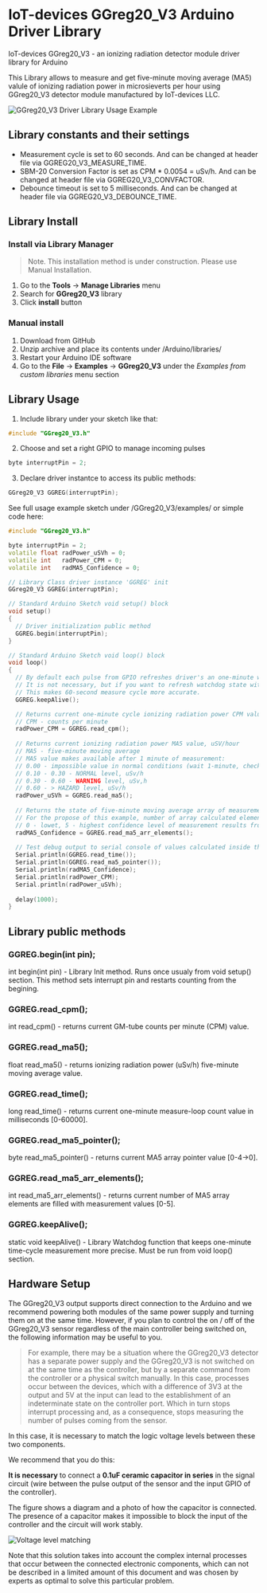# IoT-devices GGreg20_V3 Arduino Driver Library

IoT-devices GGreg20_V3 - an ionizing radiation detector module driver library for Arduino

This Library allows to measure and get five-minute moving average (MA5) valule of ionizing radiation power in microsieverts per hour using GGreg20_V3 detector module manufactured by IoT-devices LLC. 

![GGreg20_V3 Driver Library Usage Example](https://github.com/iotdevicesdev/GGreg20_V3/blob/main/extras/GGreg20_V3_Library_Example_Test_ArduinoComunityLogo_IoT-devicesLogo.png)

## Library constants and their settings
- Measurement cycle is set to 60 seconds. And can be changed at header file via GGREG20_V3_MEASURE_TIME.
- SBM-20 Conversion Factor is set as CPM * 0.0054 = uSv/h. And can be changed at header file via GGREG20_V3_CONVFACTOR.
- Debounce timeout is set to 5 milliseconds. And can be changed at header file via GGREG20_V3_DEBOUNCE_TIME.

## Library Install
### Install via Library Manager
> Note. This installation method is under construction. Please use Manual Installation.
1. Go to the **Tools** -> **Manage Libraries** menu
2. Search for **GGreg20_V3** library
3. Click **install** button
### Manual install
1. Download from GitHub
2. Unzip archive and place its contents under /Arduino/libraries/
3. Restart your Arduino IDE software
4. Go to the **File** -> **Examples** -> **GGreg20_V3** under the _Examples from custom libraries_ menu section

## Library Usage

1. Include library under your sketch like that:
````C++
#include "GGreg20_V3.h"
````
2. Choose and set a right GPIO to manage incoming pulses
````C++
byte interruptPin = 2;
````
3. Declare driver instantce to access its public methods:
````C++
GGreg20_V3 GGREG(interruptPin);
````
See full usage example sketch under /GGreg20_V3/examples/ or simple code here:
````C++
#include "GGreg20_V3.h"

byte interruptPin = 2;
volatile float radPower_uSVh = 0;
volatile int   radPower_CPM = 0;
volatile int   radMA5_Confidence = 0;

// Library Class driver instance 'GGREG' init
GGreg20_V3 GGREG(interruptPin);

// Standard Arduino Sketch void setup() block
void setup()
{
  // Driver initialization public method
  GGREG.begin(interruptPin);
}

// Standard Arduino Sketch void loop() block
void loop()
{
  // By default each pulse from GPIO refreshes driver's an one-minute watchdog time counter.
  // It is not necessary, but if you want to refresh watchdog state with a higher frequency, you may also call it from the void loop() here.
  // This makes 60-second measure cycle more accurate.
  GGREG.keepAlive();

  // Returns current one-minute cycle ionizing radiation power CPM value, uSV/hour
  // CPM - counts per minute
  radPower_CPM = GGREG.read_cpm();
  
  // Returns current ionizing radiation power MA5 value, uSV/hour
  // MA5 - five-minute moving average
  // MA5 value makes available after 1 minute of measurement:
  // 0.00 - impossible value in normal conditions (wait 1-minute, check sensor, wiring and power)
  // 0.10 - 0.30 - NORMAL level, uSv/h
  // 0.30 - 0.60 - WARNING level, uSv,h
  // 0.60 - > HAZARD level, uSv/h
  radPower_uSVh = GGREG.read_ma5();
  
  // Returns the state of five-minute moving average array of measurements
  // For the propose of this example, number of array calculated elements may be treated as confidence level
  // 0 - lowet, 5 - highest confidence level of measurement results from program start
  radMA5_Confidence = GGREG.read_ma5_arr_elements();
  
  // Test debug output to serial console of values calculated inside the GGreg20_V3 driver library
  Serial.println(GGREG.read_time());
  Serial.println(GGREG.read_ma5_pointer());
  Serial.println(radMA5_Confidence);
  Serial.println(radPower_CPM);
  Serial.println(radPower_uSVh);
  
  delay(1000);
}
````

## Library public methods
### GGREG.begin(int pin);
int begin(int pin) - Library Init method. Runs once usualy from void setup() section. This method sets interrupt pin and restarts counting from the begining. 

### GGREG.read_cpm();
int read_cpm() - returns current GM-tube counts per minute (CPM) value.

### GGREG.read_ma5();
float read_ma5() - returns ionizing radiation power (uSv/h) five-minute moving average value.

### GGREG.read_time();
long read_time()  - returns current one-minute measure-loop count value in milliseconds [0-60000].

### GGREG.read_ma5_pointer();
byte read_ma5_pointer() - returns current MA5 array pointer value [0-4->0].

### GGREG.read_ma5_arr_elements();
int read_ma5_arr_elements() - returns current number of MA5 array elements are filled with measurement values [0-5].

### GGREG.keepAlive();
static void keepAlive() - Library Watchdog function that keeps one-minute time-cycle measurement more precise. Must be run from void loop() section.

## Hardware Setup
The GGreg20_V3 output supports direct connection to the Arduino and we recommend powering both modules of the same power supply and turning them on at the same time.
However, if you plan to control the on / off of the GGreg20_V3 sensor regardless of the main controller being switched on, the following information may be useful to you.

>For example, there may be a situation where the GGreg20_V3 detector has a separate power supply and the GGreg20_V3 is not switched on at the same time as the controller, but by a separate command from the controller or a physical switch manually.
In this case, processes occur between the devices, which with a difference of 3V3 at the output and 5V at the input can lead to the establishment of an indeterminate state on the controller port. Which in turn stops interrupt processing and, as a consequence, stops measuring the number of pulses coming from the sensor.

In this case, it is necessary to match the logic voltage levels between these two components.

We recommend that you do this:

**It is necessary** to connect a **0.1uF ceramic capacitor in series** in the signal circuit (wire between the pulse output of the sensor and the input GPIO of the controller). 

The figure shows a diagram and a photo of how the capacitor is connected. The presence of a capacitor makes it impossible to block the input of the controller and the circuit will work stably.

![Voltage level matching](https://github.com/iotdevicesdev/GGreg20_V3/blob/main/extras/GGreg20_V3_Voltage-Level-Matching-3v3Output-5vInput_wLogo.jpg)

Note that this solution takes into account the complex internal processes that occur between the connected electronic components, which can not be described in a limited amount of this document and was chosen by experts as optimal to solve this particular problem.
